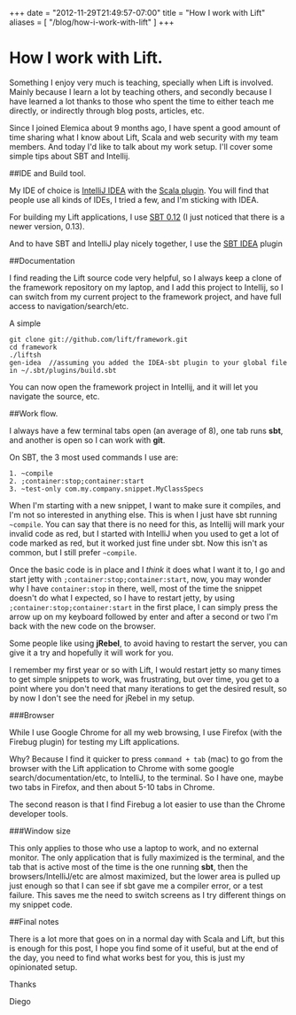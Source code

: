 +++
date = "2012-11-29T21:49:57-07:00"
title = "How I work with Lift"
aliases = [
	"/blog/how-i-work-with-lift"
]
+++

[title=]: /
[category: Lift]: /
[date: 2012/11/29]: /
[tags: {lift, scala, intellij, IDEA, sbt}]: /

# How I work with Lift.

Something I enjoy very much is teaching, specially when Lift is involved. Mainly because I learn a lot by teaching others, and secondly because I have learned a lot thanks to those who spent the time to either teach me directly, or indirectly through blog posts, articles, etc.

Since I joined Elemica about 9 months ago, I have spent a good amount of time sharing what I know about Lift, Scala and web security with my team members. And today I'd like to talk about my work setup. I'll cover some simple tips about SBT and Intellij.

##IDE and Build tool.

My IDE of choice is [IntelliJ IDEA](http://www.jetbrains.com/idea/) with the [Scala plugin](http://confluence.jetbrains.net/display/SCA/Scala+Plugin+for+IntelliJ+IDEA). You will find that people use all kinds of IDEs, I tried a few, and I'm sticking with IDEA.

For building my Lift applications, I use [SBT 0.12](https://github.com/harrah/xsbt) (I just noticed that there is a newer version, 0.13).

And to have SBT and IntelliJ play nicely together, I use the [SBT IDEA](https://github.com/mpeltonen/sbt-idea/tree/sbt-0.12) plugin


##Documentation

I find reading the Lift source code very helpful, so I always keep a clone of the framework repository on my laptop, and I add this project to Intellij, so I can switch from my current project to the framework project, and have full access to navigation/search/etc.

A simple

    git clone git://github.com/lift/framework.git
    cd framework
    ./liftsh
    gen-idea  //assuming you added the IDEA-sbt plugin to your global file in ~/.sbt/plugins/build.sbt

You can now open the framework project in Intellij, and it will let you navigate the source, etc.

##Work flow.

I always have a few terminal tabs open (an average of 8), one tab runs **sbt**, and another is open so I can work with **git**.

On SBT, the 3 most used commands I use are:

```
1. ~compile
2. ;container:stop;container:start
3. ~test-only com.my.company.snippet.MyClassSpecs
```

When I'm starting with a new snippet, I want to make sure it compiles, and I'm not so interested in anything else. This is when I just have sbt running `~compile`. You can say that there is no need for this, as Intellij will mark your invalid code as red, but I started with IntelliJ when you used to get a lot of code marked as red, but it worked just fine under sbt. Now this isn't as common, but I still prefer `~compile`.

Once the basic code is in place and I *think* it does what I want it to, I go and start jetty with `;container:stop;container:start`, now, you may wonder why I have `container:stop` in there, well, most of the time the snippet doesn't do what I expected, so I have to restart jetty, by using `;container:stop;container:start` in the first place, I can simply press the arrow up on my keyboard followed by enter and after a second or two I'm back with the new code on the browser.

Some people like using **jRebel**, to avoid having to restart the server, you can give it a try and hopefully it will work for you.

I remember my first year or so with Lift, I would restart jetty so many times to get simple snippets to work, was frustrating, but over time, you get to a point where you don't need that many iterations to get the desired result, so by now I don't see the need for jRebel in my setup.

###Browser

While I use Google Chrome for all my web browsing, I use Firefox (with the Firebug plugin) for testing my Lift applications.

Why? Because I find it quicker to press `command + tab` (mac) to go from the browser with the Lift application to Chrome with some google search/documentation/etc, to IntelliJ, to the terminal. So I have one, maybe two tabs in Firefox, and then about 5-10 tabs in Chrome.

The second reason is that I find Firebug a lot easier to use than the Chrome developer tools.

###Window size

This only applies to those who use a laptop to work, and no external monitor. The only application that is fully maximized is the terminal, and the tab that is active most of the time is the one running **sbt**, then the browsers/IntelliJ/etc are almost maximized, but the lower area is pulled up just enough so that I can see if sbt gave me a compiler error, or a test failure. This saves me the need to switch screens as I try different things on my snippet code.

##Final notes

There is a lot more that goes on in a normal day with Scala and Lift, but this is enough for this post, I hope you find some of it useful, but at the end of the day, you need to find what works best for you, this is just my opinionated setup.

Thanks

  Diego
